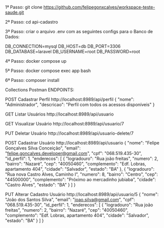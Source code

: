 1ª Passo: git clone https://github.com/felipegonxcalves/workspace-teste-saude.git

2ª Passo: cd api-cadastro

3ª Passo: criar o arquivo .env com as seguintes configs para o Banco de Dados:

DB_CONNECTION=mysql
DB_HOST=db
DB_PORT=3306
DB_DATABASE=laravel
DB_USERNAME=root
DB_PASSWORD=root

4ª Passo: docker compose up

5ª Passo: docker compose exec app bash

6ª Passo: composer install



Collections Postman
ENDPOINTS:

POST Cadastrar Perfil
http://localhost:8989/api/perfil
{
    "nome": "Administrador",
    "descricao": "Perfil com todos os acessos disponíveis"
}



GET Listar Usuários
http://localhost:8989/api/usuario


GET Visualizar Usuário
http://localhost:8989/api/usuario/7


PUT Deletar Usuário
http://localhost:8989/api/usuario-delete/7


POST Cadastrar Usuário
http://localhost:8989/api/usuario
{
    "nome": "Felipe Gonçalves Silva Conceição",
    "email": "felipe.goncalves.developer@gmail.com",
    "cpf": "068.519.435-30",
    "id_perfil": 1,
    "enderecos": [
        {
            "logradouro": "Rua joão freitas",
            "numero": 2,
            "bairro": "Nazaré",
            "cep": "40050460",
            "complemento": "Edf. Lobras, apartamento 404",
            "cidade": "Salvador",
            "estado": "BA"
        },
        {
            "logradouro": "Rua nova Castro Alves, Caminho I",
            "numero": 8,
            "bairro": "Centro",
            "cep": "44500000",
            "complemento": "Próximo ao mercadinho jubiaba",
            "cidade": "Castro Alves",
            "estado": "BA"
        }
    ]
}


PUT Alterar Cadastro Usuário
http://localhost:8989/api/usuario/5
{
    "nome": "João dos Santos Silva",
    "email": "joao.silva@gmail.com",
    "cpf": "068.519.435-30",
    "id_perfil": 1,
    "enderecos": [
        {
            "logradouro": "Rua joão freitas",
            "numero": 2,
            "bairro": "Nazaré",
            "cep": "40050460",
            "complemento": "Edf. Lobras, apartamento 404",
            "cidade": "Salvador",
            "estado": "BA"
        }
    ]
}









